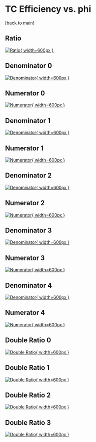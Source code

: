 # TC Efficiency vs. phi

[[back to main](./)]



## Ratio

[![Ratio](../mtv/var/TC_loweta_11_1_eff_phi.png){ width=600px }](../mtv/var/TC_loweta_11_1_eff_phi.pdf)

## Denominator 0

[![Denominator](../mtv/den/TC_loweta_11_1_eff_phi_den0.png){ width=600px }](../mtv/den/TC_loweta_11_1_eff_phi_den0.pdf)

## Numerator 0

[![Numerator](../mtv/num/TC_loweta_11_1_eff_phi_num0.png){ width=600px }](../mtv/num/TC_loweta_11_1_eff_phi_num0.pdf)

## Denominator 1

[![Denominator](../mtv/den/TC_loweta_11_1_eff_phi_den1.png){ width=600px }](../mtv/den/TC_loweta_11_1_eff_phi_den1.pdf)

## Numerator 1

[![Numerator](../mtv/num/TC_loweta_11_1_eff_phi_num1.png){ width=600px }](../mtv/num/TC_loweta_11_1_eff_phi_num1.pdf)

## Denominator 2

[![Denominator](../mtv/den/TC_loweta_11_1_eff_phi_den2.png){ width=600px }](../mtv/den/TC_loweta_11_1_eff_phi_den2.pdf)

## Numerator 2

[![Numerator](../mtv/num/TC_loweta_11_1_eff_phi_num2.png){ width=600px }](../mtv/num/TC_loweta_11_1_eff_phi_num2.pdf)

## Denominator 3

[![Denominator](../mtv/den/TC_loweta_11_1_eff_phi_den3.png){ width=600px }](../mtv/den/TC_loweta_11_1_eff_phi_den3.pdf)

## Numerator 3

[![Numerator](../mtv/num/TC_loweta_11_1_eff_phi_num3.png){ width=600px }](../mtv/num/TC_loweta_11_1_eff_phi_num3.pdf)

## Denominator 4

[![Denominator](../mtv/den/TC_loweta_11_1_eff_phi_den4.png){ width=600px }](../mtv/den/TC_loweta_11_1_eff_phi_den4.pdf)

## Numerator 4

[![Numerator](../mtv/num/TC_loweta_11_1_eff_phi_num4.png){ width=600px }](../mtv/num/TC_loweta_11_1_eff_phi_num4.pdf)

## Double Ratio 0

[![Double Ratio](../mtv/ratio/TC_loweta_11_1_eff_phi_ratio0.png){ width=600px }](../mtv/ratio/TC_loweta_11_1_eff_phi_ratio0.pdf)

## Double Ratio 1

[![Double Ratio](../mtv/ratio/TC_loweta_11_1_eff_phi_ratio1.png){ width=600px }](../mtv/ratio/TC_loweta_11_1_eff_phi_ratio1.pdf)

## Double Ratio 2

[![Double Ratio](../mtv/ratio/TC_loweta_11_1_eff_phi_ratio2.png){ width=600px }](../mtv/ratio/TC_loweta_11_1_eff_phi_ratio2.pdf)

## Double Ratio 3

[![Double Ratio](../mtv/ratio/TC_loweta_11_1_eff_phi_ratio3.png){ width=600px }](../mtv/ratio/TC_loweta_11_1_eff_phi_ratio3.pdf)

